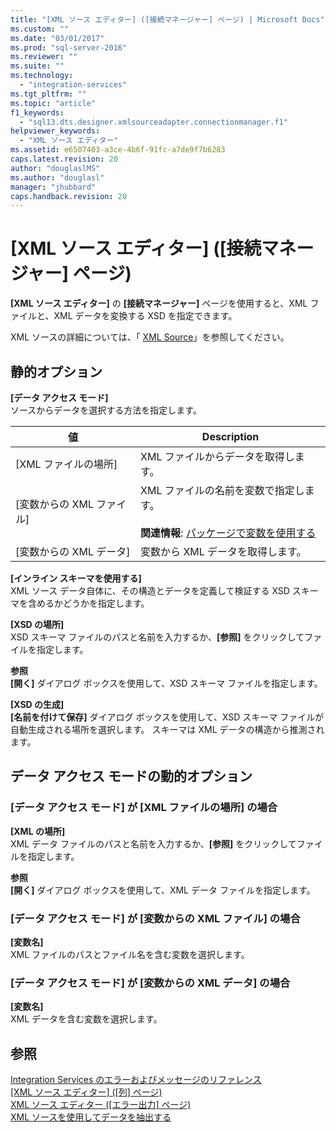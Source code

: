 ```yaml
---
title: "[XML ソース エディター] ([接続マネージャー] ページ) | Microsoft Docs"
ms.custom: ""
ms.date: "03/01/2017"
ms.prod: "sql-server-2016"
ms.reviewer: ""
ms.suite: ""
ms.technology: 
  - "integration-services"
ms.tgt_pltfrm: ""
ms.topic: "article"
f1_keywords: 
  - "sql13.dts.designer.xmlsourceadapter.connectionmanager.f1"
helpviewer_keywords: 
  - "XML ソース エディター"
ms.assetid: e6507403-a3ce-4b6f-91fc-a7de9f7b6283
caps.latest.revision: 20
author: "douglaslMS"
ms.author: "douglasl"
manager: "jhubbard"
caps.handback.revision: 20
---
```

# [XML ソース エディター] ([接続マネージャー] ページ)
  **[XML ソース エディター]** の **[接続マネージャー]** ページを使用すると、XML ファイルと、XML データを変換する XSD を指定できます。  
  
 XML ソースの詳細については、「 [XML Source](../../integration-services/data-flow/xml-source.md)」を参照してください。  
  
## 静的オプション  
 **[データ アクセス モード]**  
 ソースからデータを選択する方法を指定します。  
  
|値|Description|  
|-----------|-----------------|  
|[XML ファイルの場所]|XML ファイルからデータを取得します。|  
|[変数からの XML ファイル]|XML ファイルの名前を変数で指定します。<br /><br /> **関連情報**: [パッケージで変数を使用する](../Topic/Use%20Variables%20in%20Packages.md)|  
|[変数からの XML データ]|変数から XML データを取得します。|  
  
 **[インライン スキーマを使用する]**  
 XML ソース データ自体に、その構造とデータを定義して検証する XSD スキーマを含めるかどうかを指定します。  
  
 **[XSD の場所]**  
 XSD スキーマ ファイルのパスと名前を入力するか、**[参照]** をクリックしてファイルを指定します。  
  
 **参照**  
 **[開く]** ダイアログ ボックスを使用して、XSD スキーマ ファイルを指定します。  
  
 **[XSD の生成]**  
 **[名前を付けて保存]** ダイアログ ボックスを使用して、XSD スキーマ ファイルが自動生成される場所を選択します。 スキーマは XML データの構造から推測されます。  
  
## データ アクセス モードの動的オプション  
  
### [データ アクセス モード] が [XML ファイルの場所] の場合  
 **[XML の場所]**  
 XML データ ファイルのパスと名前を入力するか、**[参照]** をクリックしてファイルを指定します。  
  
 **参照**  
 **[開く]** ダイアログ ボックスを使用して、XML データ ファイルを指定します。  
  
### [データ アクセス モード] が [変数からの XML ファイル] の場合  
 **[変数名]**  
 XML ファイルのパスとファイル名を含む変数を選択します。  
  
### [データ アクセス モード] が [変数からの XML データ] の場合  
 **[変数名]**  
 XML データを含む変数を選択します。  
  
## 参照  
 [Integration Services のエラーおよびメッセージのリファレンス](../../integration-services/integration-services-error-and-message-reference.md)   
 [[XML ソース エディター] &#40;[列] ページ&#41;](../Topic/XML%20Source%20Editor%20\(Columns%20Page\).md)   
 [XML ソース エディター &#40;[エラー出力] ページ&#41;](../Topic/XML%20Source%20Editor%20\(Error%20Output%20Page\).md)   
 [XML ソースを使用してデータを抽出する](../../integration-services/data-flow/extract-data-by-using-the-xml-source.md)  
  
  